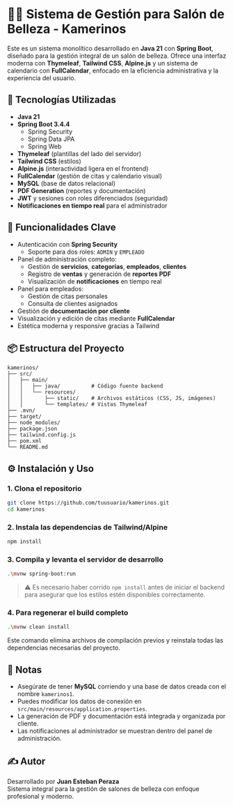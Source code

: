 # 💇‍♀️ Sistema de Gestión para Salón de Belleza - Kamerinos

Este es un sistema monolítico desarrollado en **Java 21** con **Spring Boot**, diseñado para la gestión integral de un salón de belleza. Ofrece una interfaz moderna con **Thymeleaf**, **Tailwind CSS**, **Alpine.js** y un sistema de calendario con **FullCalendar**, enfocado en la eficiencia administrativa y la experiencia del usuario.

## 🚀 Tecnologías Utilizadas

- **Java 21**
- **Spring Boot 3.4.4**
  - Spring Security
  - Spring Data JPA
  - Spring Web
- **Thymeleaf** (plantillas del lado del servidor)
- **Tailwind CSS** (estilos)
- **Alpine.js** (interactividad ligera en el frontend)
- **FullCalendar** (gestión de citas y calendario visual)
- **MySQL** (base de datos relacional)
- **PDF Generation** (reportes y documentación)
- **JWT** y sesiones con roles diferenciados (seguridad)
- **Notificaciones en tiempo real** para el administrador

## 🧠 Funcionalidades Clave

- Autenticación con **Spring Security**
  - Soporte para dos roles: `ADMIN` y `EMPLEADO`
- Panel de administración completo:
  - Gestión de **servicios**, **categorías**, **empleados**, **clientes**
  - Registro de **ventas** y generación de **reportes PDF**
  - Visualización de **notificaciones** en tiempo real
- Panel para empleados:
  - Gestión de citas personales
  - Consulta de clientes asignados
- Gestión de **documentación por cliente**
- Visualización y edición de citas mediante **FullCalendar**
- Estética moderna y responsive gracias a Tailwind

## 📦 Estructura del Proyecto

```plaintext
kamerinos/
├── src/
│   ├── main/
│   │   ├── java/          # Código fuente backend
│   │   └── resources/
│   │       ├── static/    # Archivos estáticos (CSS, JS, imágenes)
│   │       └── templates/ # Vistas Thymeleaf
├── .mvn/
├── target/
├── node_modules/
├── package.json
├── tailwind.config.js
├── pom.xml
└── README.md
```

## ⚙️ Instalación y Uso

### 1. Clona el repositorio

```bash
git clone https://github.com/tuusuario/kamerinos.git
cd kamerinos
```

### 2. Instala las dependencias de Tailwind/Alpine

```bash
npm install
```

### 3. Compila y levanta el servidor de desarrollo

```bash
.\mvnw spring-boot:run
```

> ⚠️ Es necesario haber corrido `npm install` antes de iniciar el backend para asegurar que los estilos estén disponibles correctamente.

### 4. Para regenerar el build completo

```bash
.\mvnw clean install
```

Este comando elimina archivos de compilación previos y reinstala todas las dependencias necesarias del proyecto.

## 📄 Notas

- Asegúrate de tener **MySQL** corriendo y una base de datos creada con el nombre `kamerinos1`.
- Puedes modificar los datos de conexión en `src/main/resources/application.properties`.
- La generación de PDF y documentación está integrada y organizada por cliente.
- Las notificaciones al administrador se muestran dentro del panel de administración.

## ✍️ Autor

Desarrollado por **Juan Esteban Peraza**  
Sistema integral para la gestión de salones de belleza con enfoque profesional y moderno.
